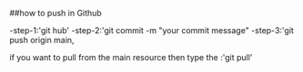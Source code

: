 ##how to push in Github

-step-1:'git hub'
-step-2:'git commit -m "your commit message"
-step-3:'git push origin main,

if you want to pull from the main resource then type the :'git pull'
